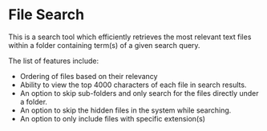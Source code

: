 # File Search 

This is a search tool which efficiently retrieves the most relevant text files within a folder containing term(s) of a given search query.


The list of features include:

- Ordering of files based on their relevancy
- Ability to view the top 4000 characters of each file in search results.
- An option to skip sub-folders and only search for the files directly under a folder.
- An option to skip the hidden files in the system while searching.
- An option to only include files with specific extension(s)
